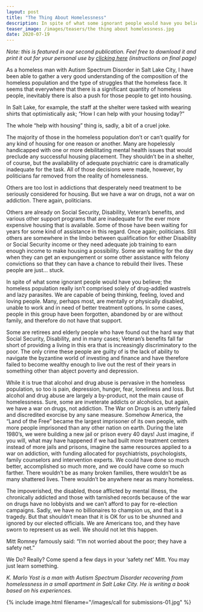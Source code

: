 ```yaml
---
layout: post
title: "The Thing About Homelessness"
description: In spite of what some ignorant people would have you believe; the homeless population really isn’t comprised solely of drug-addled wastrels and lazy parasites. We are capable of being thinking, feeling, loved and loving people. Many, perhaps most, are mentally or physically disabled, unable to work and in need of better treatment options. In some cases, people in this group have been forgotten, abandoned by or are without family, and therefore do not have that support. 
teaser_image: /images/teasers/the thing about homelessness.jpg
date: 2020-07-19
---
```


*Note: this is featured in our second publication. Feel free to download it and print it out for your personal use by [clicking here](https://www.dropbox.com/s/7vk9sz4es8khd2s/Decarcerate%20Utah%20Issue%202%20-%20Spring%202020.pdf?dl=0) (instructions on final page)*

As a homeless man with Autism Spectrum Disorder in Salt Lake City, I have been able to gather a very good understanding of the composition of the homeless population and the type of struggles that the homeless face. It seems that everywhere that there is a significant quantity of homeless people, inevitably there is also a push for those people to get into housing.

In Salt Lake, for example, the staff at the shelter were tasked with wearing shirts that optimistically ask; “How I can help with your housing today?” 

The whole “help with housing” thing is, sadly, a bit of a cruel joke.

The majority of those in the homeless population don’t or can’t qualify for any kind of housing for one reason or another. Many are hopelessly handicapped with one or more debilitating mental health issues that would preclude any successful housing placement. They shouldn’t be in a shelter, of course, but the availability of adequate psychiatric care is dramatically inadequate for the task. All of those decisions were made, however, by politicians far removed from the reality of homelessness.

Others are too lost in addictions that desperately need treatment to be seriously considered for housing. But we have a war on drugs, not a war on addiction. There again, politicians.

Others are already on Social Security, Disability, Veteran’s benefits, and various other support programs that are inadequate for the ever more expensive housing that is available. Some of those have been waiting for years for some kind of assistance in this regard. Once again; politicians.
Still others are somewhere in the limbo between qualification for either Disability or Social Security income or they need adequate job training to earn enough income to make housing a possibility. Some are waiting for the day when they can get an expungement or some other assistance with felony convictions so that they can have a chance to rebuild their lives. These people are just… stuck.

In spite of what some ignorant people would have you believe; the homeless population really isn’t comprised solely of drug-addled wastrels and lazy parasites. We are capable of being thinking, feeling, loved and loving people. Many, perhaps most, are mentally or physically disabled, unable to work and in need of better treatment options. In some cases, people in this group have been forgotten, abandoned by or are without family, and therefore do not have that support. 

Some are retirees and elderly people who have found out the hard way that Social Security, Disability, and in many cases; Veteran’s benefits fall far short of providing a living in this era that is increasingly discriminatory to the poor. The only crime these people are guilty of is the lack of ability to navigate the byzantine world of investing and finance and have therefore failed to become wealthy enough to live out the rest of their years in something other than abject poverty and depression.

While it is true that alcohol and drug abuse is pervasive in the homeless population, so too is pain, depression, hunger, fear, loneliness and loss. But alcohol and drug abuse are largely a by-product, not the main cause of homelessness. Sure, some are inveterate addicts or alcoholics, but again, we have a war on drugs, not addiction. The War on Drugs is an utterly failed and discredited exorcise by any sane measure. Somehow America, the “Land of the Free” became the largest imprisoner of its own people, with more people imprisoned than any other nation on earth. During the late 1980’s, we were building a new jail or prison every 40 days! Just imagine, if you will, what may have happened if we had built more treatment centers instead of more jails and prisons, imagine the same resources applied to a war on addiction, with funding allocated for psychiatrists, psychologists, family counselors and intervention experts. We could have done so much better, accomplished so much more, and we could have come so much farther. There wouldn’t be as many broken families, there wouldn’t be as many shattered lives. There wouldn’t be anywhere near as many homeless.

The impoverished, the disabled, those afflicted by mental illness, the chronically addicted and those with tarnished records because of the war on drugs have no lobbyists and we can’t afford to pay for re-election campaigns. Sadly, we have no billionaires to champion us, and that is a tragedy. But that shouldn’t mean that it is OK for us to be shunned and ignored by our elected officials. We are Americans too, and they have sworn to represent us as well. We should not let this happen.

Mitt Romney famously said: “I’m not worried about the poor; they have a safety net.”

We Do? Really? Come spend a few days in your ‘safety net’ Mitt. You may just learn something.

*K. Marlo Yost is a man with Autism Spectrum Disorder recovering from homelessness in a small apartment in Salt Lake City. He is writing a book based on his experiences.*

{% include image.html
  filename="/images/call for submissions-01.jpg"
%}
